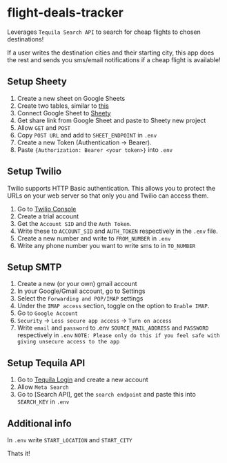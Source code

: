 # flight-deals-tracker

Leverages `Tequila Search API` to search for cheap flights to chosen destinations!

If a user writes the destination cities and their starting city, this app does the rest and sends you sms/email notifications if a cheap flight is available!

## Setup Sheety
1. Create a new sheet on Google Sheets
2. Create two tables, similar to [this](https://docs.google.com/spreadsheets/d/1o3EmMlISDeuvhoOdPRDkIv2RROZ0eNWy1RWQjHWrEiE/edit?usp=sharing)
3. Connect Google Sheet to [Sheety](https://sheety.co/)
4. Get share link from Google Sheet and paste to Sheety new project
5. Allow `GET` and `POST`
6. Copy `POST URL` and add to `SHEET_ENDPOINT` in `.env`
7. Create a new Token (Authentication -> Bearer).
8. Paste `{Authorization: Bearer <your token>}` into `.env`

## Setup Twilio
Twilio supports HTTP Basic authentication. This allows you to protect the URLs on your web server so that only you and Twilio can access them.
1. Go to [Twilio Console](https://console.twilio.com)
2. Create a trial account
3. Get the `Account SID` and the `Auth Token`.
4. Write these to `ACCOUNT_SID` and `AUTH_TOKEN` respectively in the `.env` file.
5. Create a new number and write to `FROM_NUMBER` in `.env`
6. Write any phone number you want to write sms to in `TO_NUMBER`

## Setup SMTP
1. Create a new (or your own) gmail account
2. In your Google/Gmail account, go to Settings
3. Select the `Forwarding and POP/IMAP` settings
4. Under the `IMAP access` section, toggle on the option to `Enable IMAP`.
5. Go to `Google Account`
6. `Security` -> `Less secure app access` -> `Turn on access`
7. Write `email` and `password` to .env `SOURCE_MAIL_ADDRESS` and `PASSWORD` respectively in `.env`
`NOTE: Please only do this if you feel safe with giving unsecure access to the app`

## Setup Tequila API
1. Go to [Tequila Login](https://tequila.kiwi.com/portal/login) and create a new account
2. Allow `Meta Search`
3. Go to [Search API], get the `search endpoint` and paste this into `SEARCH_KEY` in `.env`

## Additional info
In `.env` write `START_LOCATION` and `START_CITY`

Thats it!
